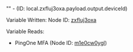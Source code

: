 "" - (ID: local.zxfluj3oxa.payload.output.deviceId)

Variable Written:
Node ID: [zxfluj3oxa](../nodes/zxfluj3oxa.md)

Variable Reads:
* PingOne MFA (Node ID: [m1e0cw0ygl](../nodes/m1e0cw0ygl.md))

